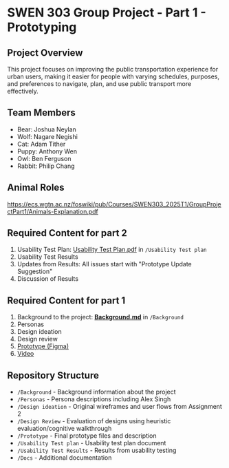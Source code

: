 # SWEN 303 Group Project - Part 1 - Prototyping

## Project Overview
This project focuses on improving the public transportation experience for urban users, making it easier for people with varying schedules, purposes, and preferences to navigate, plan, and use public transport more effectively.

## Team Members
- Bear: Joshua Neylan
- Wolf: Nagare Negishi
- Cat: Adam Tither
- Puppy: Anthony Wen
- Owl: Ben Ferguson
- Rabbit: Philip Chang

## Animal Roles
https://ecs.wgtn.ac.nz/foswiki/pub/Courses/SWEN303_2025T1/GroupProjectPart1/Animals-Explanation.pdf

## Required Content for part 2
1. Usability Test Plan: [Usability Test Plan.pdf](https://gitlab.ecs.vuw.ac.nz/course-work/swen303/2025/project1/team5/swen303-group-project/-/blob/main/Usability%20Test%20plan/Usability%20Test%20Plan.pdf?ref_type=heads) in `/Usability Test plan`
2. Usability Test Results
3. Updates from Results: All issues start with "Prototype Update Suggestion"
4. Discussion of Results

## Required Content for part 1
1. Background to the project: [**Background.md**](https://gitlab.ecs.vuw.ac.nz/course-work/swen303/2025/project1/team5/swen303-group-project/-/blob/main/Background/Background.md?ref_type=heads) in `/Background`
2. Personas
3. Design ideation
4. Design review
5. [Prototype (Figma)](https://www.figma.com/proto/4ZnvTTBtCg3RzAqjAmOaKq/Prototype?node-id=2912-6913&t=8UDysjLHzu7jTpyx-1)
6. [Video](https://youtu.be/hS_onzSDRTA)

## Repository Structure
- `/Background` - Background information about the project
- `/Personas` - Persona descriptions including Alex Singh
- `/Design ideation` - Original wireframes and user flows from Assignment 2
- `/Design Review` - Evaluation of designs using heuristic evaluation/cognitive walkthrough
- `/Prototype` - Final prototype files and description
- `/Usability Test plan` - Usability test plan document
- `/Usability Test Results` - Results from usability testing
- `/Docs` - Additional documentation
